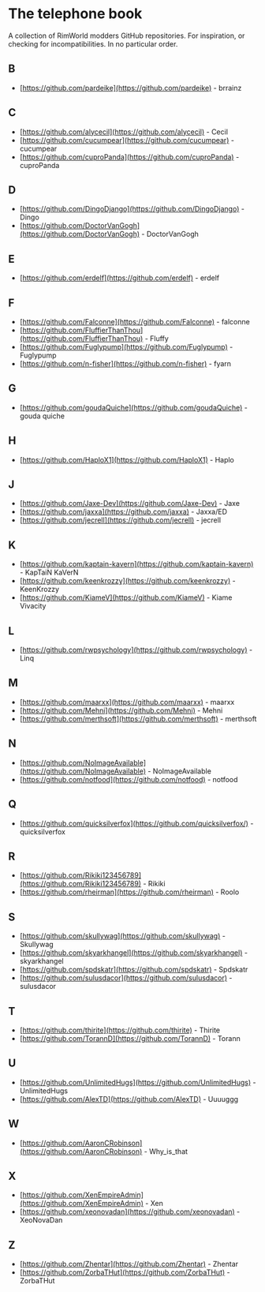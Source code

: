 # The telephone book

A collection of RimWorld modders GitHub repositories. For inspiration, or checking for incompatibilities. In no particular order.

## B
- [https://github.com/pardeike](https://github.com/pardeike) - brrainz

## C
- [https://github.com/alycecil](https://github.com/alycecil) - Cecil
- [https://github.com/cucumpear](https://github.com/cucumpear) - cucumpear
- [https://github.com/cuproPanda](https://github.com/cuproPanda) - cuproPanda

## D
- [https://github.com/DingoDjango](https://github.com/DingoDjango) - Dingo
- [https://github.com/DoctorVanGogh](https://github.com/DoctorVanGogh) - DoctorVanGogh

## E
- [https://github.com/erdelf](https://github.com/erdelf) - erdelf

## F
- [https://github.com/Falconne](https://github.com/Falconne) - falconne
- [https://github.com/FluffierThanThou](https://github.com/FluffierThanThou) - Fluffy
- [https://github.com/Fuglypump](https://github.com/Fuglypump) - Fuglypump
- [https://github.com/n-fisher](https://github.com/n-fisher) - fyarn

## G
- [https://github.com/goudaQuiche](https://github.com/goudaQuiche)  - gouda quiche

## H
- [https://github.com/HaploX1](https://github.com/HaploX1) - Haplo

## J
- [https://github.com/Jaxe-Dev](https://github.com/Jaxe-Dev) - Jaxe
- [https://github.com/jaxxa](https://github.com/jaxxa) - Jaxxa/ED
- [https://github.com/jecrell](https://github.com/jecrell) - jecrell

## K
- [https://github.com/kaptain-kavern](https://github.com/kaptain-kavern) - KapTaiN KaVerN
- [https://github.com/keenkrozzy](https://github.com/keenkrozzy) - KeenKrozzy
- [https://github.com/KiameV](https://github.com/KiameV) - Kiame Vivacity

## L
- [https://github.com/rwpsychology](https://github.com/rwpsychology) - Linq

## M
- [https://github.com/maarxx](https://github.com/maarxx) - maarxx
- [https://github.com/Mehni](https://github.com/Mehni) - Mehni
- [https://github.com/merthsoft](https://github.com/merthsoft) - merthsoft

## N
- [https://github.com/NoImageAvailable](https://github.com/NoImageAvailable) - NoImageAvailable
- [https://github.com/notfood](https://github.com/notfood) - notfood

## Q
- [https://github.com/quicksilverfox](https://github.com/quicksilverfox/) - quicksilverfox

## R
- [https://github.com/Rikiki123456789](https://github.com/Rikiki123456789) - Rikiki
- [https://github.com/rheirman](https://github.com/rheirman) - Roolo

## S
- [https://github.com/skullywag](https://github.com/skullywag) - Skullywag
- [https://github.com/skyarkhangel](https://github.com/skyarkhangel) - skyarkhangel
- [https://github.com/spdskatr](https://github.com/spdskatr) - Spdskatr
- [https://github.com/sulusdacor](https://github.com/sulusdacor) - sulusdacor

## T
- [https://github.com/thirite](https://github.com/thirite) - Thirite
- [https://github.com/TorannD](https://github.com/TorannD) - Torann

## U
- [https://github.com/UnlimitedHugs](https://github.com/UnlimitedHugs) - UnlimitedHugs
- [https://github.com/AlexTD](https://github.com/AlexTD) - Uuuuggg

## W
- [https://github.com/AaronCRobinson](https://github.com/AaronCRobinson) - Why_is_that

## X
- [https://github.com/XenEmpireAdmin](https://github.com/XenEmpireAdmin) - Xen
- [https://github.com/xeonovadan](https://github.com/xeonovadan) - XeoNovaDan

## Z
- [https://github.com/Zhentar](https://github.com/Zhentar) - Zhentar
- [https://github.com/ZorbaTHut](https://github.com/ZorbaTHut) - ZorbaTHut
